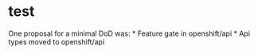 # test
One proposal for a minimal DoD was:
    * Feature gate in openshift/api
    * Api types moved to openshift/api
